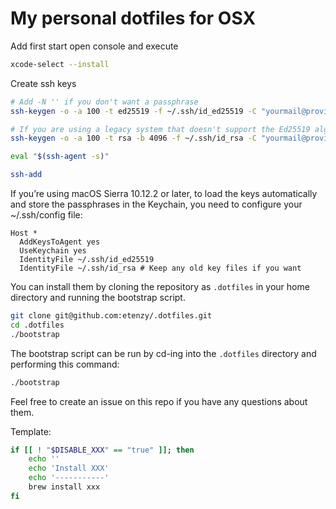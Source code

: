 # My personal dotfiles for OSX

Add first start open console and execute

```bash
xcode-select --install
```

Create ssh keys

```bash
# Add -N '' if you don't want a passphrase
ssh-keygen -o -a 100 -t ed25519 -f ~/.ssh/id_ed25519 -C "yourmail@provider.tld"

# If you are using a legacy system that doesn't support the Ed25519 algorithm, use:
ssh-keygen -o -a 100 -t rsa -b 4096 -f ~/.ssh/id_rsa -C "yourmail@provider.tld"

eval "$(ssh-agent -s)"

ssh-add
```

If you’re using macOS Sierra 10.12.2 or later, to load the keys automatically and store the passphrases in the Keychain, you need to configure your ~/.ssh/config file:

```
Host *
  AddKeysToAgent yes
  UseKeychain yes
  IdentityFile ~/.ssh/id_ed25519
  IdentityFile ~/.ssh/id_rsa # Keep any old key files if you want
```


You can install them by cloning the repository as `.dotfiles` in your home directory and running the bootstrap script.

```bash
git clone git@github.com:etenzy/.dotfiles.git
cd .dotfiles
./bootstrap
```

The bootstrap script can be run by cd-ing into the `.dotfiles` directory and performing this command:

```bash
./bootstrap
```

Feel free to create an issue on this repo if you have any questions about them.

Template:

```bash
if [[ ! "$DISABLE_XXX" == "true" ]]; then
    echo ''
    echo 'Install XXX'
    echo '-----------'
    brew install xxx
fi
```
